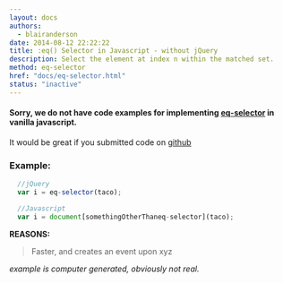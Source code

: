 ```yaml
---
layout: docs
authors:
  - blairanderson
date: 2014-08-12 22:22:22
title: :eq() Selector in Javascript - without jQuery
description: Select the element at index n within the matched set.
method: eq-selector
href: "docs/eq-selector.html"
status: "inactive"
---
```


#### Sorry, we do not have code examples for implementing [eq-selector](http://api.jquery.com/eq-selector/) in vanilla javascript.

It would be great if you submitted code on [github](https://github.com/blairanderson/without-jquery/blob/master/docs/eq-selector.md)

### Example:

```javascript
  //jQuery
  var i = eq-selector(taco);

  //Javascript
  var i = document[somethingOtherThaneq-selector](taco);

```

**REASONS:**
> Faster, and creates an event upon xyz

*example is computer generated, obviously not real.*
